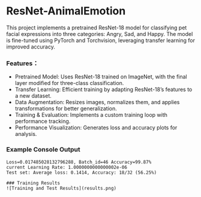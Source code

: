 # ResNet-AnimalEmotion
This project implements a pretrained ResNet-18 model for classifying pet facial expressions into three categories: Angry, Sad, and Happy. The model is fine-tuned using PyTorch and Torchvision, leveraging transfer learning for improved accuracy.

### Features：
- Pretrained Model: Uses ResNet-18 trained on ImageNet, with the final layer modified for three-class classification.
- Transfer Learning: Efficient training by adapting ResNet-18’s features to a new dataset.
- Data Augmentation: Resizes images, normalizes them, and applies transformations for better generalization.
- Training & Evaluation: Implements a custom training loop with performance tracking.
- Performance Visualization: Generates loss and accuracy plots for analysis.

### Example Console Output
```EPOCH: 24
Loss=0.017485028132796288, Batch_id=46 Accuracy=99.87%
current Learning Rate: 1.0000000000000002e-06
Test set: Average loss: 0.1414, Accuracy: 18/32 (56.25%)

### Training Results
![Training and Test Results](results.png)
